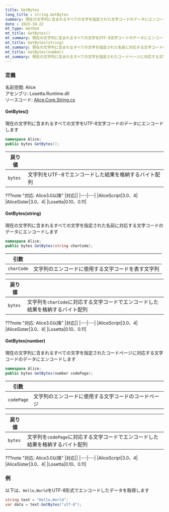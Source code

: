 ```yaml
---
title: GetBytes
long_title : string.GetBytes
summary: 現在の文字列に含まれるすべての文字を指定された文字コードのデータにエンコードします
date : 2023-10-22
mt_type: method
mt_title: GetBytes()
mt_summary: 現在の文字列に含まれるすべての文字をUTF-8文字コードのデータにエンコードします
mt_title: GetBytes(string)
mt_summary: 現在の文字列に含まれるすべての文字を指定された名前に対応する文字コードのデータにエンコードします
mt_title: GetBytes(number)
mt_summary: 現在の文字列に含まれるすべての文字を指定されたコードページに対応する文字コードのデータにエンコードします
---
```


### 定義
名前空間: Alice<br/>
アセンブリ: Losetta.Runtime.dll<br/>
ソースコード: [Alice.Core.String.cs](https://github.com/WSOFT-Project/Losetta/blob/master/Losetta.Runtime/Core/Extension/Alice.Core.String.cs)

#### GetBytes()

現在の文字列に含まれるすべての文字をUTF-8文字コードのデータにエンコードします

```cs title="AliceScript"
namespace Alice;
public bytes GetBytes();
```

|戻り値| |
|-|-|
|`bytes`|文字列をUTF-8でエンコードした結果を格納するバイト配列|

???note "対応: Alice3.0以降"
    |対応||
    |---|---|
    |AliceScript|3.0、4|
    |AliceSister|3.0、4|
    |Losetta|0.10、0.11|

#### GetBytes(string)

現在の文字列に含まれるすべての文字を指定された名前に対応する文字コードのデータにエンコードします

```cs title="AliceScript"
namespace Alice;
public bytes GetBytes(string charCode);
```

|引数| |
|-|-|
|`charCode`|文字列のエンコードに使用する文字コードを表す文字列|

|戻り値| |
|-|-|
|`bytes`|文字列を`charCode`に対応する文字コードでエンコードした結果を格納するバイト配列|

???note "対応: Alice3.0以降"
    |対応||
    |---|---|
    |AliceScript|3.0、4|
    |AliceSister|3.0、4|
    |Losetta|0.10、0.11|


#### GetBytes(number)

現在の文字列に含まれるすべての文字を指定されたコードページに対応する文字コードのデータにエンコードします

```cs title="AliceScript"
namespace Alice;
public bytes GetBytes(number codePage);
```

|引数| |
|-|-|
|`codePage`|文字列のエンコードに使用する文字コードのコードページ|

|戻り値| |
|-|-|
|`bytes`|文字列を`codePage`に対応する文字コードでエンコードした結果を格納するバイト配列|

???note "対応: Alice3.0以降"
    |対応||
    |---|---|
    |AliceScript|3.0、4|
    |AliceSister|3.0、4|
    |Losetta|0.10、0.11|

### 例
以下は、`Hello,World`をUTF-8形式でエンコードしたデータを取得します

```cs title="AliceScript"
string text = "Hello,World";
var data = text.GetBytes("utf-8");
```
